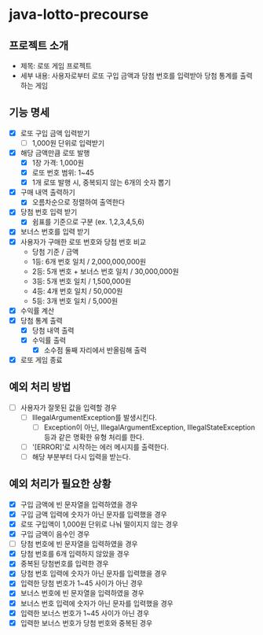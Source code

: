 # java-lotto-precourse

## 프로젝트 소개

- 제목: 로또 게임 프로젝트
- 세부 내용: 사용자로부터 로또 구입 금액과 당첨 번호를 입력받아 당첨 통계를 출력하는 게임

## 기능 명세

- [x] 로또 구입 금액 입력받기
    - [ ] 1,000원 단위로 입력받기
- [x] 해당 금액만큼 로또 발행
    - [x] 1장 가격: 1,000원
    - [x] 로또 번호 범위: 1~45
    - [x] 1개 로또 발행 시, 중복되지 않는 6개의 숫자 뽑기
- [x] 구매 내역 출력하기
    - [x] 오름차순으로 정렬하여 출역한다
- [x] 당첨 번호 입력 받기
    - [x] 쉼표를 기준으로 구분 (ex. 1,2,3,4,5,6)
- [x] 보너스 번호를 입력 받기
- [x] 사용자가 구매한 로또 번호와 당첨 번호 비교
    - 당첨 기준 / 금액
    - 1등: 6개 번호 일치 / 2,000,000,000원
    - 2등: 5개 번호 + 보너스 번호 일치 / 30,000,000원
    - 3등: 5개 번호 일치 / 1,500,000원
    - 4등: 4개 번호 일치 / 50,000원
    - 5등: 3개 번호 일치 / 5,000원
- [x] 수익률 계산
- [x] 당첨 통계 출력
    - [x] 당첨 내역 출력
    - [x] 수익률 출력
        - [x] 소수점 둘째 자리에서 반올림해 출력
- [x] 로또 게임 종료

## 예외 처리 방법

- [ ] 사용자가 잘못된 값을 입력할 경우
    - [ ] IllegalArgumentException를 발생시킨다.
        - [ ] Exception이 아닌, IllegalArgumentException, IllegalStateException 등과 같은 명확한 유형 처리를 한다.
    - [ ] '[ERROR]'로 시작하는 에러 메시지를 출력한다.
    - [ ] 해당 부분부터 다시 입력을 받는다.

## 예외 처리가 필요한 상황

- [x] 구입 금액에 빈 문자열을 입력하였을 경우
- [x] 구입 금액 입력에 숫자가 아닌 문자를 입력했을 경우
- [x] 로또 구입액이 1,000원 단위로 나눠 떨이지지 않는 경우
- [x] 구입 금액이 음수인 경우
- [ ] 당첨 번호에 빈 문자열을 입력하였을 경우
- [x] 당첨 번호를 6개 입력하지 않았을 경우
- [x] 중복된 당첨번호를 입력한 경우
- [x] 당첨 번호 입력에 숫자가 아닌 문자를 입력했을 경우
- [x] 입력한 당첨 번호가 1~45 사이가 아닌 경우
- [x] 보너스 번호에 빈 문자열을 입력하였을 경우
- [x] 보너스 번호 입력에 숫자가 아닌 문자를 입력했을 경우
- [x] 입력한 보너스 번호가 1~45 사이가 아닌 경우
- [x] 입력한 보너스 번호가 당첨 번호와 중복된 경우